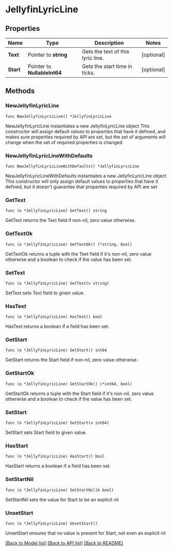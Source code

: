 # JellyfinLyricLine

## Properties

Name | Type | Description | Notes
------------ | ------------- | ------------- | -------------
**Text** | Pointer to **string** | Gets the text of this lyric line. | [optional] 
**Start** | Pointer to **NullableInt64** | Gets the start time in ticks. | [optional] 

## Methods

### NewJellyfinLyricLine

`func NewJellyfinLyricLine() *JellyfinLyricLine`

NewJellyfinLyricLine instantiates a new JellyfinLyricLine object
This constructor will assign default values to properties that have it defined,
and makes sure properties required by API are set, but the set of arguments
will change when the set of required properties is changed

### NewJellyfinLyricLineWithDefaults

`func NewJellyfinLyricLineWithDefaults() *JellyfinLyricLine`

NewJellyfinLyricLineWithDefaults instantiates a new JellyfinLyricLine object
This constructor will only assign default values to properties that have it defined,
but it doesn't guarantee that properties required by API are set

### GetText

`func (o *JellyfinLyricLine) GetText() string`

GetText returns the Text field if non-nil, zero value otherwise.

### GetTextOk

`func (o *JellyfinLyricLine) GetTextOk() (*string, bool)`

GetTextOk returns a tuple with the Text field if it's non-nil, zero value otherwise
and a boolean to check if the value has been set.

### SetText

`func (o *JellyfinLyricLine) SetText(v string)`

SetText sets Text field to given value.

### HasText

`func (o *JellyfinLyricLine) HasText() bool`

HasText returns a boolean if a field has been set.

### GetStart

`func (o *JellyfinLyricLine) GetStart() int64`

GetStart returns the Start field if non-nil, zero value otherwise.

### GetStartOk

`func (o *JellyfinLyricLine) GetStartOk() (*int64, bool)`

GetStartOk returns a tuple with the Start field if it's non-nil, zero value otherwise
and a boolean to check if the value has been set.

### SetStart

`func (o *JellyfinLyricLine) SetStart(v int64)`

SetStart sets Start field to given value.

### HasStart

`func (o *JellyfinLyricLine) HasStart() bool`

HasStart returns a boolean if a field has been set.

### SetStartNil

`func (o *JellyfinLyricLine) SetStartNil(b bool)`

 SetStartNil sets the value for Start to be an explicit nil

### UnsetStart
`func (o *JellyfinLyricLine) UnsetStart()`

UnsetStart ensures that no value is present for Start, not even an explicit nil

[[Back to Model list]](../README.md#documentation-for-models) [[Back to API list]](../README.md#documentation-for-api-endpoints) [[Back to README]](../README.md)


